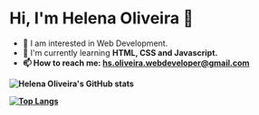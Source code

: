 <h1>Hi, I'm Helena Oliveira 👋</h1>

- 👀 I am interested in Web Development.
- 🌱 I'm currently learning <strong>HTML<strong/>, <strong>CSS</strong> and <strong>Javascript</strong>.
- 📫 How to reach me: <strong>hs.oliveira.webdeveloper@gmail.com</strong>


![Helena Oliveira's GitHub stats](https://github-readme-stats.vercel.app/api?username=HelenaOliveira366&show_icons=true&theme=radical)


[![Top Langs](https://github-readme-stats.vercel.app/api/top-langs/?username=HelenaOliveira366&layout=compact&theme=radical)](https://github.com/HelenaOliveira366/github-readme-stats)
